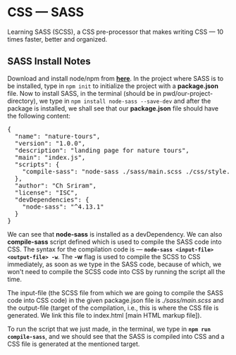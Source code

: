 # CSS &mdash; SASS

Learning SASS (SCSS), a CSS pre-processor that makes writing CSS &mdash; 10 times faster, better and organized.

## SASS Install Notes

Download and install node/npm from __[here](https://nodejs.org/)__. In the project where SASS is to be installed, type in <code>npm init</code> to initialize the project with a __package.json__ file. Now to install SASS, in the terminal (should be in pwd/our-project-directory), we type in <code>npm install node-sass --save-dev</code> and after the package is installed, we shall see that our **package.json** file should have the following content:

<pre>
{
  "name": "nature-tours",
  "version": "1.0.0",
  "description": "landing page for nature tours",
  "main": "index.js",
  "scripts": {
    "compile-sass": "node-sass ./sass/main.scss ./css/style.css -w"
  },
  "author": "Ch Sriram",
  "license": "ISC",
  "devDependencies": {
    "node-sass": "^4.13.1"
  }
}
</pre>

We can see that **node-sass** is installed as a devDependency. We can also **compile-sass** script defined which is used to compile the SASS code into CSS. The syntax for the compilation code is &mdash; **<code>node-sass &lt;input-file> &lt;output-file> -w</code>**. The **-w** flag is used to compile the SCSS to CSS immediately, as soon as we type in the SASS code, because of which, we won't need to compile the SCSS code into CSS by running the script all the time.

The input-file (the SCSS file from which we are going to compile the SASS code into CSS code) in the given package.json file is *./sass/main.scss* and the output-file (target of the compilation, i.e., this is where the CSS file is generated. We link this file to index.html [main HTML markup file]).

To run the script that we just made, in the terminal, we type in **<code>npm run compile-sass</code>**, and we should see that the SASS is compiled into CSS and a CSS file is generated at the mentioned target.